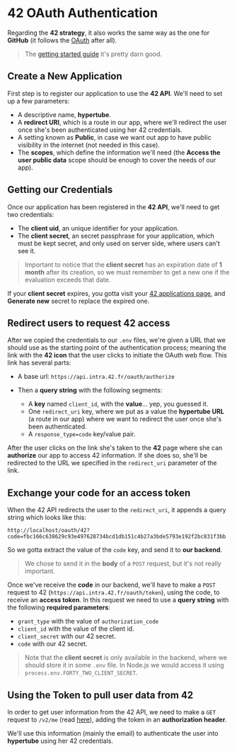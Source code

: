 # 42 OAuth Authentication
Regarding the **42 strategy**, it also works the same way as the one for **GitHub** (it follows the [OAuth](https://en.wikipedia.org/wiki/OAuth) after all).

> The [getting started guide](https://api.intra.42.fr/apidoc/guides/getting_started) it's pretty darn good.

## Create a New Application
First step is to register our application to use the **42 API**. We'll need to set up a few parameters:

* A descriptive name, **hypertube**.
* A **redirect URI**, which is a route in our app, where we'll redirect the user once she's been authenticated using her 42 credentials.
* A setting known as **Public**, in case we want out app to have public visibility in the internet (not needed in this case).
* The **scopes**, which define the information we'll need (the **Access the user public data** scope should be enough to cover the needs of our app).

## Getting our Credentials
Once our application has been registered in the **42 API**, we'll need to get two credentials:

* The **client uid**, an unique identifier for your application.
* The **client secret**, an secret passphrase for your application, which must be kept secret, and only used on server side, where users can't see it.

> Important to notice that the **client secret** has an expiration date of **1 month** after its creation, so we must remember to get a new one if the evaluation exceeds that date.

If your **client secret** expires, you gotta visit your [42 applications page](https://profile.intra.42.fr/oauth/applications), and **Generate new** secret to replace the expired one.

## Redirect users to request 42 access
After we copied the credentials to our ``.env`` files, we're given a URL that we should use as the starting point of the authentication process; meaning the link with the **42 icon** that the user clicks to initiate the OAuth web flow. This link has several parts:

* A base url: ``https://api.intra.42.fr/oauth/authorize``
* Then a **query string** with the following segments:

    * A **key** named ``client_id``, with the **value**... yep, you guessed it.
    * One ``redirect_uri`` key, where we put as a value the **hypertube URL** (a route in our app) where we want to redirect the user once she's been authenticated.
    * A ``response_type=code`` key/value pair.

After the user clicks on the link she's taken to the **42** page where she can **authorize** our app to access 42 information. If she does so, she'll be redirected to the URL we specified in the ``redirect_uri`` parameter of the link.

## Exchange your code for an access token
When the 42 API redirects the user to the ``redirect_uri``, it appends a query string which looks like this:
```
http://localhost/oauth/42?code=fbc166c638629c93e497628734bcd1db151c4b27a3bde5793e192f2bc831f3bb
```

So we gotta extract the value of the ``code`` key, and send it to **our backend**.

> We chose to send it in the **body** of a ``POST`` request, but it's not really important.

Once we've receive the **code** in our backend, we'll have to make a ``POST`` request to 42 (``https://api.intra.42.fr/oauth/token``), using the code, to receive an **access token**. In this request we need to use a **query string** with the following **required parameters**:

* ``grant_type`` with the value of ``authorization_code``
* ``client_id`` with the value of the client id.
* ``client_secret`` with our 42 secret.
* ``code`` with our 42 secret.

> Note that the **client secret** is only available in the backend, where we should store it in some ``.env`` file. In Node.js we would access it using ``process.env.FORTY_TWO_CLIENT_SECRET``.

## Using the Token to pull user data from 42
In order to get user information from the 42 API, we need to make a ``GET`` request to ``/v2/me`` (read [here](https://api.intra.42.fr/apidoc/2.0/users/me.html)), adding the token in an **authorization header**.

We'll use this information (mainly the email) to authenticate the user into **hypertube** using her 42 credentials.
